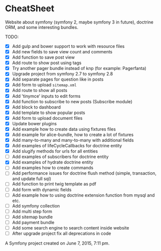 CheatSheet
==========

Website about symfony (symfony 2, maybe symfony 3 in future), doctrine ORM, and some interesting bundles.

TODO:

- [X] Add gulp and bower support to work with resource files
- [X] Add new fields to save view count and comments
- [X] Add function to save post view
- [X] Add route to show post using tags
- [X] Try another pager bundle instead of knp (for example: Pagerfanta)
- [X] Upgrade project from symfony 2.7 to symfony 2.8
- [X] Add separate pages for question like in posts
- [X] Add form to upload `sitemap.xml`
- [X] Add route to show all posts
- [X] Add 'tinymce' inputs to edit forms
- [X] Add function to subscribe to new posts (Subscribe module)
- [X] Add block to dashboard
- [X] Add template to show popular posts
- [X] Add form to upload document files
- [X] Update bower plugins
- [X] Add example how to create data using fixtures files
- [X] Add example for alice-bundle, how to create a lot of fixtures
- [X] Add many-to-many and many-to-many with additional fields
- [X] Add examples of lifeCycleCallbacks for doctrine entity
- [X] Add slugify methods for urls for all entities
- [ ] Add examples of subscribers for doctrine entity
- [X] Add examples of hydrate doctrine entity
- [ ] Add examples how to create commands
- [ ] Add performance issues for doctrine flush method (simple, transaction, and update full sql)
- [ ] Add function to print twig template as pdf
- [ ] Add form with dynamic fields
- [ ] Add example how to using doctrine extension function from mysql and etc.
- [ ] Add symfony collection
- [ ] Add multi step form
- [ ] Add sitemap bundle
- [ ] Add payment bundle
- [ ] Add some search engine to search content inside website
- [ ] After upgrade project fix all deprecations in code

A Symfony project created on June 7, 2015, 7:11 pm.
